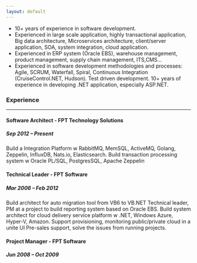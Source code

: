 ```yaml
---
layout: default
---
```


- 10+ years of experience in software development. 
- Experienced in large scale application, highly transactional application, Big data architecture, Microservices architecture, client/server application, SOA, system integration, cloud application.
- Experienced in ERP system (Oracle EBS), warehouse management, product management, supply chain management, ITS,CMS...
- Experienced in software development methodologies and processes: Agile, SCRUM, Waterfall, Spiral, Continuous Integration (CruiseControl.NET, Hudson). Test driven development. 10+ years of experience in developing .NET application, especially ASP.NET.

### **Experience**
----------
#### **Software Architect - FPT Technology Solutions**
##### *Sep 2012 – Present*

Build a Integration Platform w RabbitMQ, MemSQL, ActiveMQ, Golang, Zeppelin, InfluxDB, Nats.io, Elasticsearch.
Build transaction processing system w Oracle PL/SQL, PostgresSQL, Apache Zeppelin

#### **Technical Leader - FPT Software**
##### *Mar 2006 – Feb 2012*

Build architect for auto migration tool from VB6 to VB.NET
Technical leader, PM at a project to build reporting system based on Oracle EBS.
Build system architect for cloud delivery service platform w .NET, Windows Azure, Hyper-V, Amazon. Support provisioning, monitoring public/private cloud in a unite UI
Pre-sales support, solve the issues from running projects.

#### **Project Manager - FPT Software**
##### *Jun 2008 – Oct 2009*
